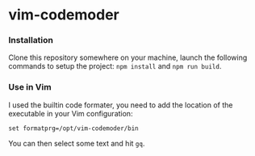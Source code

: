 # vim-codemoder

### Installation

Clone this repository somewhere on your machine, launch the following commands to setup the project: `npm install` and `npm run build`.

### Use in Vim

I used the builtin code formater, you need to add the location of the executable in your Vim configuration:

```
set formatprg=/opt/vim-codemoder/bin
```

You can then select some text and hit `gq`.
